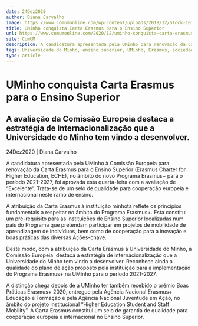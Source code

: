 ```yaml
---
date: 24Dez2020
author: Diana Carvalho
image: https://www.comumonline.com/wp-content/uploads/2018/12/Stock-1019-1500x1000.jpg
title: UMinho conquista Carta Erasmus para o Ensino Superior
url: https://www.comumonline.com/2020/12/uminho-conquista-carta-erasmus-para-o-ensino-superior/
site: ComUM
description: A candidatura apresentada pela UMinho para renovação da Carta Erasmus para o Ensino Superior foi aprovada com a avaliação de “Excelente”.
tags: Universidade do Minho, ensino superior, UMinho, Erasmus, sociedade, Comissão Europeia, Carta Erasmus
type: article
---
```



# UMinho conquista Carta Erasmus para o Ensino Superior

## A avaliação da Comissão Europeia destaca a estratégia de internacionalização que a Universidade do Minho tem vindo a desenvolver.

24Dez2020 | Diana Carvalho

A candidatura apresentada pela UMinho à Comissão Europeia para renovação da Carta Erasmus para o Ensino Superior (Erasmus Charter for Higher Education, ECHE), no âmbito do novo Programa Erasmus+ para o período 2021-2027, foi aprovada esta quarta-feira com a avaliação de “Excelente”. Trata-se de um selo de qualidade para cooperação europeia e internacional neste ramo de ensino.

A atribuição da Carta Erasmus à instituição minhota reflete os princípios fundamentais a respeitar no âmbito do Programa Erasmus+. Esta constitui um pré-requisito para as instituições de Ensino Superior localizadas num país do Programa que pretendam participar em projetos de mobilidade de aprendizagem de indivíduos, bem como de cooperação para a inovação e boas práticas das diversas Ações-chave.

Deste modo, com a atribuição da Carta Erasmus à Universidade do Minho, a Comissão Europeia  destaca a estratégia de internacionalização que a Universidade do Minho tem vindo a desenvolver. Reconhece ainda a qualidade do plano de ação proposto pela instituição para a implementação do Programa Erasmus+ na UMinho para o período 2021-2027.

A distinção chega depois de a UMinho ter também recebido o prémio Boas Práticas Erasmus+ 2020, entregue pela Agência Nacional Erasmus+ Educação e Formação e pela Agência Nacional Juventude em Ação, no âmbito do projeto institucional “Higher Education Student and Staff Mobility”. A Carta Erasmus constitui um selo de garantia de qualidade para cooperação europeia e internacional no Ensino Superior.

